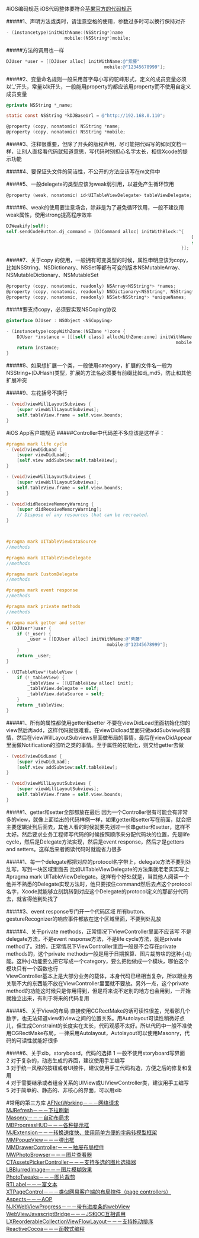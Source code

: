 #iOS编码规范
iOS代码整体要符合<a href="https://developer.apple.com/library/mac/documentation/Cocoa/Conceptual/CodingGuidelines/CodingGuidelines.html">苹果官方的代码规范</a><br>

#####1、声明方法或类时，请注意空格的使用，参数过多时可以换行保持对齐
```objective-c
- (instancetype)initWithName:(NSString*)name
                      mobile:(NSString*)mobile;
```

#####方法的调用也一样<br>
```objective-c
DJUser *user = [[DJUser alloc] initWithName:@"紫藤"
                                     mobile:@"12345678999"];
```

#####2、变量命名规则一般采用首字母小写的驼峰形式，定义的成员变量必须以’_’开头，常量以k开头，一般能用property的都应该用property而不使用自定义成员变量<br>
```objective-c
@private NSString *_name;

static const NSString *kDJBaseUrl = @"http://192.168.0.110";

@property (copy, nonatomic) NSString *name;
@property (copy, nonatomic) NSString *mobile;

```
#####3、注释很重要，但除了开头的版权声明，尽可能把代码写的如同文档一样，让别人直接看代码就知道意思，写代码时别担心名字太长，相信Xcode的提示功能<br>

#####4、要保证头文件的简洁性，不公开的方法应该写在m文件中<br>

#####5、一般delegete的类型应该为weak弱引用，以避免产生循环饮用<br>
```objective-c
@property (weak, nonatomic) id<UITableViewDelegate> tableViewDelegate;
```
#####6、weak的使用要注意场合，除非是为了避免循环饮用，一般不建议用weak属性，使用strong提高程序效率<br>
```objective-c
DJWeakify(self);
self.sendCodeButton.dj_command = [DJCommand alloc] initWithBlock:^{
                                                                      DJStrongify(self);
                                                                      self.viewModel.sendCode();
                                                                  }];
```
#####7、关于copy 的使用，一般拥有可变类型的时候，属性申明应该为copy，比如NSString、NSDictionary、NSSet等都有可变的版本NSMutableArray、NSMutableDictionary、NSMutableSet<br>
```objective-c
@property (copy, nonatomic, readonly) NSArray<NSString*> *names;
@property (copy, nonatomic, readonly) NSDictionary<NSString*, NSString*> *namePhoneNumberPairs;
@property (copy, nonatomic, readonly) NSSet<NSString*> *uniqueNames;
```
#####要支持copy，必须要实现NSCoping协议<br>
```objective-c
@interface DJUser : NSObject <NSCopying>

- (instancetype)copyWithZone:(NSZone *)zone {
    DJUser *instance = [[[self class] allocWithZone:zone] initWithName:self.name
                                                                mobile:self.mobile];
    return instance;
}
```
#####8、如果想扩展一个类，一般使用category，扩展的文件名一般为NSString+(DJHash)类型，扩展的方法名必须要有前缀比如dj_md5，防止和其他扩展冲突<br>

#####9、左花括号不换行<br>
```objective-c
- (void)viewWillLayoutSubviews {
    [super viewWillLayoutSubviews];
    self.tableView.frame = self.view.bounds;
}
```

#iOS App客户端规范
#####Controller中代码差不多应该是这样子：<br>
```objective-c
#pragma mark life cycle
- (void)viewDidLoad {
    [super viewDidLoad];
    [self.view addSubview:self.tableView];
}

- (void)viewWillLayoutSubviews {
    [super viewWillLayoutSubviews];
    self.tableView.frame = self.view.bounds;
}

- (void)didReceiveMemoryWarning {
    [super didReceiveMemoryWarning];
    // Dispose of any resources that can be recreated.
}



#pragma mark UITableViewDataSource
//methods

#pragma mark UITableViewDelegate
//methods

#pragma mark CustomDelegate
//methods

#pragma mark event response
//methods

#pragma mark private methods
//methods

#pragma mark getter and setter
- (DJUser*)user {
    if (!_user) {
        _user = [[DJUser alloc] initWithName:@"紫藤"
                                      mobile:@"12345678999"];
    }
    return _user;
}

- (UITableView*)tableView {
    if (!_tableView) {
        _tableView = [[UITableView alloc] init];
        _tableView.delegate = self;
        _tableView.dataSource = self;
    }
    return _tableView;
}

```
#####1、所有的属性都使用getter和setter
不要在viewDidLoad里面初始化你的view然后再add，这样代码就很难看。在viewDidload里面只做addSubview的事情，然后在viewWillLayoutSubviews里面做布局的事情，最后在viewDidAppear里面做Notification的监听之类的事情。至于属性的初始化，则交给getter去做<br>
```objective-c
- (void)viewDidLoad {
    [super viewDidLoad];
    [self.view addSubview:self.tableView];
}

- (void)viewWillLayoutSubviews {
    [super viewWillLayoutSubviews];
    self.tableView.frame = self.view.bounds;
}
```
#####1、getter和setter全部都放在最后
因为一个Controller很有可能会有非常多的view，就像上面给出的代码样例一样，如果getter和setter写在前面，就会把主要逻辑扯到后面去，其他人看的时候就要先划过一长串getter和setter，这样不太好。然后要求业务工程师写代码的时候按照顺序来分配代码块的位置，先是life cycle，然后是Delegate方法实现，然后是event response，然后才是getters and setters。这样后来者阅读代码时就能省力很多<br>

#####1、每一个delegate都把对应的protocol名字带上，delegate方法不要到处乱写，写到一块区域里面去
比如UITableViewDelegate的方法集就老老实实写上#pragma mark  UITableViewDelegate。这样有个好处就是，当其他人阅读一个他并不熟悉的Delegate实现方法时，他只要按住command然后去点这个protocol名字，Xcode就能够立刻跳转到对应这个Delegate的protocol定义的那部分代码去，就省得他到处找了<br>

#####3、event response专门开一个代码区域
所有button、gestureRecognizer的响应事件都放在这个区域里面，不要到处乱放<br>

#####4、关于private methods，正常情况下ViewController里面不应该写
不是delegate方法，不是event response方法，不是life cycle方法，就是private method了。对的，正常情况下ViewController里面一般是不会存在private methods的，这个private methods一般是用于日期换算、图片裁剪啥的这种小功能。这种小功能要么把它写成一个category，要么把他做成一个模块，哪怕这个模块只有一个函数也行<br>
ViewController基本上是大部分业务的载体，本身代码已经相当复杂，所以跟业务关联不大的东西能不放在ViewController里面就不要放。另外一点，这个private method的功能这时候只是你用得到，但是将来说不定别的地方也会用到，一开始就独立出来，有利于将来的代码复用<br>

#####5、关于View的布局
直接使用CGRectMake的话可读性很差，光看那几个数字，也无法知道view和view之间的位置关系。用Autolayout可读性稍微好点儿，但生成Constraint的长度实在太长，代码观感不太好。所以代码中一般不准使用CGRectMake布局，一律采用Autolayout，Autolayout可以使用Masonry，代码的可读性就能好很多<br>

#####6、关于xib，storyboard，代码的选择
1 一般不使用storyboard写界面<br>
2 对于复杂的，动态生成的界面，建议使用手工编写<br>
3 对于统一风格的按钮或者UI控件，建议使用手工代码构造，方便之后的修复和复用<br>
4 对于需要继承或者组合关系的UIView或UIViewController类，建议用手工编写<br>
5 对于简单的、静态的、非核心的界面，可以用xib<br>

#常用的第三方库
<a href="https://github.com/AFNetworking/AFNetworking">AFNetWorking－－－网络请求</a><br>
<a href="https://github.com/CoderMJLee/MJRefresh">MJRefresh－－－下拉刷新</a><br>
<a href="https://github.com/SnapKit/Masonry">Masonry－－－自动布局求</a><br>
<a href="https://github.com/jdg/MBProgressHUD">MBProgressHUD－－－各种提示框</a><br>
<a href="https://github.com/CoderMJLee/MJExtension">MJExtension－－－转换速度快、使用简单方便的字典转模型框架</a><br>
<a href="https://github.com/adad184/MMPopupView">MMPopupView－－－弹出框</a><br>
<a href="https://github.com/mutualmobile/MMDrawerController">MMDrawerController－－－抽屉布局控件</a><br>
<a href="https://github.com/mwaterfall/MWPhotoBrowser">MWPhotoBrowser－－－图片查看器</a><br>
<a href="https://github.com/chiunam/CTAssetsPickerController">CTAssetsPickerController－－－支持多选的图片选择器</a><br>
<a href="https://github.com/lukabernardi/LBBlurredImage">LBBlurredImage－－－图片模糊效果</a><br>
<a href="https://github.com/itouch2/PhotoTweaks">PhotoTweaks－－－图片裁剪</a><br>
<a href="https://github.com/honcheng/RTLabel">RTLabel－－－富文本</a><br>
<a href="https://github.com/imchenglibin/XTPageControl">XTPageControl－－－类似网易客户端的布局控件（page controllers）</a><br>
<a href="https://github.com/steipete/Aspects">Aspects－－－AOP</a><br>
<a href="https://github.com/ninjinkun/NJKWebViewProgress">NJKWebViewProgress－－－带有进度条的webView</a><br>
<a href="https://github.com/marcuswestin/WebViewJavascriptBridge">WebViewJavascriptBridge－－－JS和OC互相调用</a><br>
<a href="https://github.com/lxcid/LXReorderableCollectionViewFlowLayout">LXReorderableCollectionViewFlowLayout－－－支持拖动排序</a><br>
<a href="https://github.com/ReactiveCocoa/ReactiveCocoa">ReactiveCocoa－－－函数式编程</a><br>


